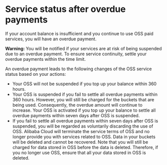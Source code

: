 # Service status after overdue payments

If your account balance is insufficient and you continue to use OSS paid services, you will have an overdue payment.

**Warning:** You will be notified if your services are at risk of being suspended due to an overdue payment. To ensure service continuity, settle your overdue payments within the time limit.

An overdue payment leads to the following changes of the OSS service status based on your actions:

-   Your OSS will not be suspended if you top up your balance within 360 hours.
-   Your OSS is suspended if you fail to settle all overdue payments within 360 hours. However, you will still be charged for the buckets that are being used. Consequently, the overdue amount will continue to increase. Your OSS is activated if you top up your balance to settle all overdue payments within seven days after OSS is suspended.
-   If you fail to settle all overdue payments within seven days after OSS is suspended, you will be regarded as voluntarily discarding the use of OSS. Alibaba Cloud will terminate the service terms of OSS and no longer provide you with services related to OSS. Data in your buckets will be deleted and cannot be recovered. Note that you will still be charged for data stored in OSS before the data is deleted. Therefore, if you no longer use OSS, ensure that all your data stored in OSS is deleted.

